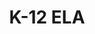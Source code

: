 ---
title: K-12 ELA

components:
- component_name: hero
  supertitle: K-12 ELA
  title: English for everyone
  description: Our meticulously-researched ELA courses build the skills that students need to become devoted readers, strong writers, and clear thinkers
  img_src: "assets/img/hero/k-12-ela-hero.svg"
---